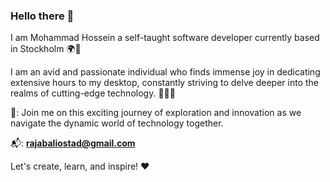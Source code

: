 ### Hello there 👋



I am Mohammad Hossein a self-taught software developer currently based in Stockholm 🌍🥶

I am an avid and passionate individual who finds immense joy in dedicating extensive hours to my desktop, constantly striving to delve deeper into the realms of cutting-edge technology. 👨🏻‍💻

🤝: Join me on this exciting journey of exploration and innovation as we navigate the dynamic world of technology together.

📬: **rajabaliostad@gmail.com**




Let's create, learn, and inspire! ❤️
